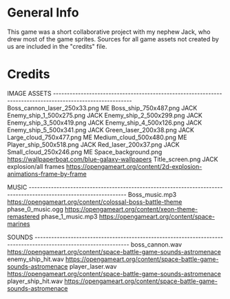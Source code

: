 # General Info
This game was a short collaborative project with my nephew Jack, who drew most of the game sprites.  Sources for all game assets not created by us are included in the "credits" file.

# Credits
IMAGE ASSETS ----------------------------------------------------------------------------------------------------------
Boss_cannon_laser_250x33.png        ME
Boss_ship_750x487.png               JACK
Enemy_ship_1_500x275.png            JACK
Enemy_ship_2_500x299.png            JACK
Enemy_ship_3_500x419.png            JACK
Enemy_ship_4_500x126.png            JACK
Enemy_ship_5_500x341.png            JACK
Green_laser_200x38.png              JACK
Large_cloud_750x477.png             ME
Medium_cloud_500x480.png            ME
Player_ship_500x518.png             JACK
Red_laser_200x37.png                JACK
Small_cloud_250x246.png             ME
Space_background.png                https://wallpaperboat.com/blue-galaxy-wallpapers
Title_screen.png                    JACK
explosion/all frames                https://opengameart.org/content/2d-explosion-animations-frame-by-frame

MUSIC -----------------------------------------------------------------------------------------------------------------
Boss_music.mp3                      https://opengameart.org/content/colossal-boss-battle-theme
phase_0_music.ogg                   https://opengameart.org/content/xeon-theme-remastered
phase_1_music.mp3                   https://opengameart.org/content/space-marines

SOUNDS ----------------------------------------------------------------------------------------------------------------
boss_cannon.wav                     https://opengameart.org/content/space-battle-game-sounds-astromenace
enemy_ship_hit.wav                  https://opengameart.org/content/space-battle-game-sounds-astromenace
player_laser.wav                    https://opengameart.org/content/space-battle-game-sounds-astromenace
player_ship_hit.wav                 https://opengameart.org/content/space-battle-game-sounds-astromenace
